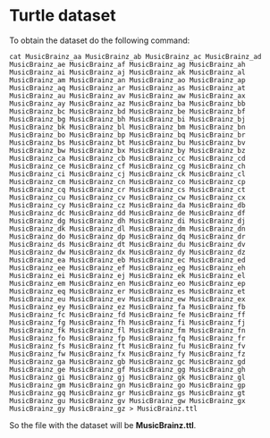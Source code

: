 # Turtle dataset

To obtain the dataset do the following command:

``
cat MusicBrainz_aa MusicBrainz_ab MusicBrainz_ac MusicBrainz_ad MusicBrainz_ae MusicBrainz_af MusicBrainz_ag MusicBrainz_ah MusicBrainz_ai MusicBrainz_aj MusicBrainz_ak MusicBrainz_al MusicBrainz_am MusicBrainz_an MusicBrainz_ao MusicBrainz_ap MusicBrainz_aq MusicBrainz_ar MusicBrainz_as MusicBrainz_at MusicBrainz_au MusicBrainz_av MusicBrainz_aw MusicBrainz_ax MusicBrainz_ay MusicBrainz_az MusicBrainz_ba MusicBrainz_bb MusicBrainz_bc MusicBrainz_bd MusicBrainz_be MusicBrainz_bf MusicBrainz_bg MusicBrainz_bh MusicBrainz_bi MusicBrainz_bj MusicBrainz_bk MusicBrainz_bl MusicBrainz_bm MusicBrainz_bn MusicBrainz_bo MusicBrainz_bp MusicBrainz_bq MusicBrainz_br MusicBrainz_bs MusicBrainz_bt MusicBrainz_bu MusicBrainz_bv MusicBrainz_bw MusicBrainz_bx MusicBrainz_by MusicBrainz_bz MusicBrainz_ca MusicBrainz_cb MusicBrainz_cc MusicBrainz_cd MusicBrainz_ce MusicBrainz_cf MusicBrainz_cg MusicBrainz_ch MusicBrainz_ci MusicBrainz_cj MusicBrainz_ck MusicBrainz_cl MusicBrainz_cm MusicBrainz_cn MusicBrainz_co MusicBrainz_cp MusicBrainz_cq MusicBrainz_cr MusicBrainz_cs MusicBrainz_ct MusicBrainz_cu MusicBrainz_cv MusicBrainz_cw MusicBrainz_cx MusicBrainz_cy MusicBrainz_cz MusicBrainz_da MusicBrainz_db MusicBrainz_dc MusicBrainz_dd MusicBrainz_de MusicBrainz_df MusicBrainz_dg MusicBrainz_dh MusicBrainz_di MusicBrainz_dj MusicBrainz_dk MusicBrainz_dl MusicBrainz_dm MusicBrainz_dn MusicBrainz_do MusicBrainz_dp MusicBrainz_dq MusicBrainz_dr MusicBrainz_ds MusicBrainz_dt MusicBrainz_du MusicBrainz_dv MusicBrainz_dw MusicBrainz_dx MusicBrainz_dy MusicBrainz_dz MusicBrainz_ea MusicBrainz_eb MusicBrainz_ec MusicBrainz_ed MusicBrainz_ee MusicBrainz_ef MusicBrainz_eg MusicBrainz_eh MusicBrainz_ei MusicBrainz_ej MusicBrainz_ek MusicBrainz_el MusicBrainz_em MusicBrainz_en MusicBrainz_eo MusicBrainz_ep MusicBrainz_eq MusicBrainz_er MusicBrainz_es MusicBrainz_et MusicBrainz_eu MusicBrainz_ev MusicBrainz_ew MusicBrainz_ex MusicBrainz_ey MusicBrainz_ez MusicBrainz_fa MusicBrainz_fb MusicBrainz_fc MusicBrainz_fd MusicBrainz_fe MusicBrainz_ff MusicBrainz_fg MusicBrainz_fh MusicBrainz_fi MusicBrainz_fj MusicBrainz_fk MusicBrainz_fl MusicBrainz_fm MusicBrainz_fn MusicBrainz_fo MusicBrainz_fp MusicBrainz_fq MusicBrainz_fr MusicBrainz_fs MusicBrainz_ft MusicBrainz_fu MusicBrainz_fv MusicBrainz_fw MusicBrainz_fx MusicBrainz_fy MusicBrainz_fz MusicBrainz_ga MusicBrainz_gb MusicBrainz_gc MusicBrainz_gd MusicBrainz_ge MusicBrainz_gf MusicBrainz_gg MusicBrainz_gh MusicBrainz_gi MusicBrainz_gj MusicBrainz_gk MusicBrainz_gl MusicBrainz_gm MusicBrainz_gn MusicBrainz_go MusicBrainz_gp MusicBrainz_gq MusicBrainz_gr MusicBrainz_gs MusicBrainz_gt MusicBrainz_gu MusicBrainz_gv MusicBrainz_gw MusicBrainz_gx MusicBrainz_gy MusicBrainz_gz > MusicBrainz.ttl
``

So the file with the dataset will be **MusicBrainz.ttl**.
